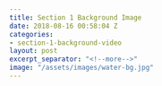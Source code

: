 ```yaml
---
title: Section 1 Background Image
date: 2018-08-16 00:58:04 Z
categories:
- section-1-background-video
layout: post
excerpt_separator: "<!--more-->"
image: "/assets/images/water-bg.jpg"
---
```

